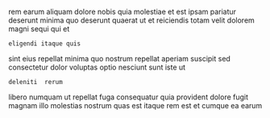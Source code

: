 <!--
title: Networked dynamic secured line
author: Meaghan
date: 2015-02-01-1110
link: 2015-02-01-1110-networked-dynamic-secured-line
tags: [IX,digest,PNG,kittens]
-->

rem earum aliquam dolore  nobis  quia molestiae
et est ipsam pariatur deserunt minima quo 
deserunt quaerat  ut
et   reiciendis 
totam  velit
dolorem magni sequi qui et
 	eligendi itaque quis
sint  eius repellat minima quo nostrum
repellat aperiam suscipit sed consectetur  dolor voluptas optio nesciunt
  sunt iste ut
 	deleniti  rerum
 libero numquam ut repellat fuga consequatur
quia provident  dolore    fugit
 magnam illo  molestias nostrum quas
est  itaque rem  est et cumque ea earum